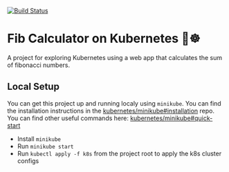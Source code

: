 [![Build Status](https://travis-ci.org/mishamilovidov/fib-calculator-kube.svg?branch=master)](https://travis-ci.org/mishamilovidov/fib-calculator-kube)

# Fib Calculator on Kubernetes 🧮☸️ 

A project for exploring Kubernetes using a web app that calculates the sum of 
fibonacci numbers.

## Local Setup

You can get this project up and running localy using `minikube`. You can find 
the installation instructions in the [kubernetes/minikube#installation](https://github.com/kubernetes/minikube#installation)
repo. You can find other useful commands here: [kubernetes/minikube#quick-start](https://github.com/kubernetes/minikube#quick-start)

* Install `minikube`
* Run `minikube start` 
* Run `kubectl apply -f k8s` from the project root to apply the k8s cluster configs
